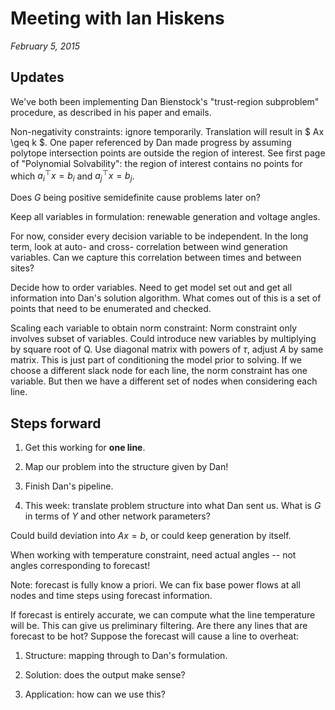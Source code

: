 # Meeting with Ian Hiskens
_February 5, 2015_

## Updates

We've both been implementing Dan Bienstock's "trust-region subproblem" procedure, as described in his paper and emails.

Non-negativity constraints: ignore temporarily. Translation will result in $ Ax \geq k $. One paper referenced by Dan made progress by assuming polytope intersection points are outside the region of interest. See first page of "Polynomial Solvability": the region of interest contains no points for which $a_i^\top x = b_i$ and $a_j^\top x = b_j$.

Does $G$ being positive semidefinite cause problems later on?

Keep all variables in formulation: renewable generation and voltage angles.

For now, consider every decision variable to be independent. In the long term, look at auto- and cross- correlation between wind generation variables. Can we capture this correlation between times and between sites?

Decide how to order variables. Need to get model set out and get all information into Dan's solution algorithm. What comes out of this is a set of points that need to be enumerated and checked. 

Scaling each variable to obtain norm constraint: Norm constraint only involves subset of variables. Could introduce new variables by multiplying by square root of Q. Use diagonal matrix with powers of $\tau$, adjust $A$ by same matrix. This is just part of conditioning the model prior to solving. If we choose a different slack node for each line, the norm constraint has one variable. But then we have a different set of nodes when considering each line.

## Steps forward

1. Get this working for **one line**.

2. Map our problem into the structure given by Dan!

3. Finish Dan's pipeline.

4. This week: translate problem structure into what Dan sent us. What is $G$ in terms of $Y$ and other network parameters?

Could build deviation into $Ax=b$, or could keep generation by itself.

When working with temperature constraint, need actual angles -- not angles corresponding to forecast!

Note: forecast is fully know a priori. We can fix base power flows at all nodes and time steps using forecast information.

If forecast is entirely accurate, we can compute what the line temperature will be. This can give us preliminary filtering. Are there any lines that are forecast to be hot? Suppose the forecast will cause a line to overheat: 

1. Structure: mapping through to Dan's formulation.

2. Solution: does the output make sense?

3. Application: how can we use this?
